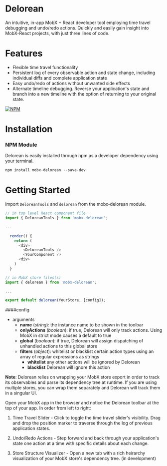 # Delorean
An intuitive, in-app MobX + React developer tool employing time travel debugging and undo/redo actions. Quickly and easily gain insight into MobX-React projects, with just three lines of code.

# Features
- Flexible time travel functionality
- Persistent log of every observable action and state change, including individual diffs and complete application state
- Easy undo/redo of actions without unwanted side effects
- Alternate timeline debugging. Reverse your application's state and branch into a new timeline with the option of returning to your original state.

[![NPM](https://nodei.co/npm/mobx-delorean.png?compact=true)](https://npmjs.org/package/mobx-delorean)
# Installation

### NPM Module
Delorean is easily installed through npm as a developer dependency using your terminal.

```javascript
npm install mobx-delorean --save-dev
```

# Getting Started
Import `DeloreanTools` and `delorean` from the mobx-delorean module.

```javascript
// in top level React component file
import { DeloreanTools } from 'mobx-delorean';

...

  render() {
    return (
      <div>
        <DeloreanTools />
        <YourComponent />
      <div>
    )
  }
```

```javascript
// in MobX store files(s)
import { delorean } from 'mobx-delorean';

...

export default delorean(YourStore, [config]);
```

####config
  - arguments
    - **name** (*string*): the instance name to be shown in the toolbar
    - **onlyActions** (*boolean*): if true, Delorean will only track actions. Using MobX in strict mode causes a default to true
    - **global** (*boolean*): if true, Delorean will assign dispatching of unhandled actions to this global store
    - **filters** (*object*): whitelist or blacklist certain action types using an array of regular expressions as strings
      - **whitelist** any other actions will be ignored by Delorean
      - **blacklist** Delorean will ignore this action
      
__Note__: Delorean relies on wrapping your MobX store export in order to track its observables and parse its dependency tree at runtime. If you are using multiple stores, you can wrap them separately and Delorean will track them in a singular UI.

Open your MobX app in the browser and notice the Delorean toolbar at the top of your app. In order from left to right:

1) Time Travel Slider - Click to toggle the time travel slider's visibility. Drag and drop the position marker to traverse through the log of previous application states.

2) Undo/Redo Actions - Step forward and back through your application's state one action at a time with specific details about each change.

3) Store Structure Visualizer - Open a new tab with a rich heirarchy visualization of your MobX store's dependency tree. (in development)